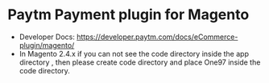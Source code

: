 # Paytm Payment plugin for Magento
* Developer Docs: https://developer.paytm.com/docs/eCommerce-plugin/magento/
* In Magento 2.4.x if you can not see the code directory inside the app directory , then please create code directory and place One97 inside the code directory.
